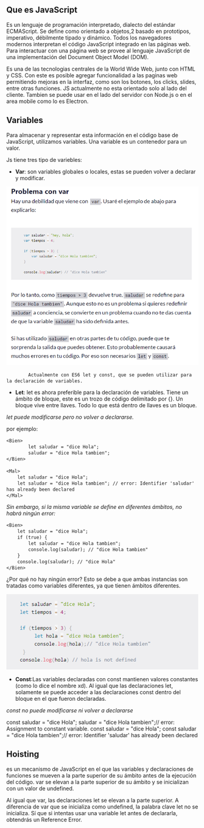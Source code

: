 ## Que es JavaScript
Es un lenguaje de programación interpretado, dialecto del estándar ECMAScript. Se define como orientado a objetos,2​ basado en prototipos, imperativo, débilmente tipado y dinámico. Todos los navegadores modernos interpretan el código JavaScript integrado en las páginas web. Para interactuar con una página web se provee al lenguaje JavaScript de una implementación del Document Object Model (DOM). 

Es una de las tecnologias centrales de la World Wide Web, junto con HTML y CSS. Con este es posible agregar funcionalidad a las paginas web permitiendo mejoras en la interfaz, como son los botones, los clicks, slides, entre otras funciones. JS actualmente no esta orientado solo al lado del cliente. Tambien se puede usar en el lado del servidor con Node.js o en el area mobile como lo es Electron.

## Variables

 Para almacenar y representar esta información en el código base de JavaScript, utilizamos variables. Una variable es un contenedor para un valor.

 Js tiene tres tipo de variebles:

   - **Var**: son variables globales o locales, estas se pueden volver a declarar y modificar. 
   
   ![Problemas Var](.././imgs/ProblemasVar.png)
   
            Actualmente con ES6 let y const, que se pueden utilizar para la declaración de variables.
   
   - **Let**: let es ahora preferible para la declaración de variables. Tiene un ámbito de bloque, este es un trozo de código delimitado por {}. Un bloque vive entre llaves. Todo lo que está dentro de llaves es un bloque.

   *let puede modificarse pero no volver a declararse.*

   por ejemplo:

    <Bien>
            let saludar = "dice Hola";
            saludar = "dice Hola tambien";
    </Bien>
    
    <Mal>
        let saludar = "dice Hola";
        let saludar = "dice Hola tambien"; // error: Identifier 'saludar' has already been declared
    </Mal>

   *Sin embargo, si la misma variable se define en diferentes ámbitos, no habrá ningún error:*

    <Bien>
        let saludar = "dice Hola";
        if (true) {
            let saludar = "dice Hola tambien";
            console.log(saludar); // "dice Hola tambien"
        }
        console.log(saludar); // "dice Hola"
    </Bien>
  
  ¿Por qué no hay ningún error? Esto se debe a que ambas instancias son tratadas como variables diferentes, ya que tienen ámbitos diferentes.

   ![letAmbitoBloque](.././imgs/letAmbitoBloque.png)
   
   - **Const**:Las variables declaradas con const mantienen valores constantes (como lo dice el nombre xd). Al igual que las declaraciones let, solamente se puede acceder a las declaraciones const dentro del bloque en el que fueron declaradas.

   *const no puede modificarse ni volver a declararse*

   <Ejemplo>
        const saludar = "dice Hola";
        saludar = "dice Hola tambien";// error: Assignment to constant variable. 
   </Ejemplo>

   <Ejemplo2>
     const saludar = "dice Hola";
    const saludar = "dice Hola tambien";// error: Identifier 'saludar' has already been declared
   </Ejemplo2>

  ## Hoisting
   es un mecanismo de JavaScript en el que las variables y declaraciones de funciones se mueven a la parte superior de su ámbito antes de la ejecución del código. 
  var se elevan a la parte superior de su ámbito y se inicializan con un valor de undefined.

  Al igual que  var, las declaraciones let se elevan a la parte superior. A diferencia de var que se inicializa como undefined, la palabra clave let no se inicializa. Sí que si intentas usar una variable let antes de declararla, obtendrás un Reference Error.